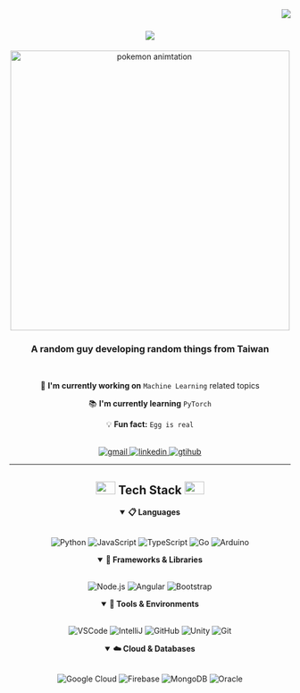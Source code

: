 <img align="right" src="https://visitor-badge.laobi.icu/badge?page_id=Beees835.Beees835" /> 

<h1 align="center">
    <img src="https://readme-typing-svg.herokuapp.com/?font=Righteous&size=35&center=true&vCenter=true&width=500&height=70&duration=4000&lines=Hi+There!+👋;+I'm+Benson!+A+CS+Graduate;" />
</h1>
<p align="center">
  <img src="https://media.giphy.com/media/PDenglwEXySNTOOlYK/giphy.gif?cid=ecf05e47plnk5a2s2jjzr6m62y03acufae19cwgs58px9tvf&ep=v1_gifs_search&rid=giphy.gif&ct=g" alt="pokemon animtation" width="500"/>
</p>

<h3 align="center">A random guy developing random things from Taiwan</h3>

<!-- basic info section --> 
<div align="center">
  <br>
  
  🚀 **I'm currently working on** `Machine Learning` related topics
  
  📚 **I'm currently learning** `PyTorch` 
  
  💡 **Fun fact:** `Egg is real`
  
  <br>
  <div align="center"> 
   <a href="mailto:haojob12@gmail.com"> 
    <img src="https://img.shields.io/badge/Email-red?style=for-the-badge&logo=gmail&logoColor=white" alt="gmail"> 
   </a> 

   <a href="www.linkedin.com/in/hao-i-lin" target="_blank">
    <img src="https://img.shields.io/badge/LinkedIn-blue?style=for-the-badge&logo=linkedin&logoColor=white" alt="linkedin"> 
   </a> 

   <a href="https://github.com/Beees835" target="_blank">
    <img src="https://img.shields.io/badge/github-grey?style=for-the-badge&logo=github&logoColor=white" alt="gtihub"> 
   </a> 
  </div>
  
</div>
<hr/>

<!-- Tech Stack Section --> 
<h2 align="center">
 <img src="https://media2.giphy.com/media/QssGEmpkyEOhBCb7e1/giphy.gif?cid=ecf05e47a0n3gi1bfqntqmob8g9aid1oyj2wr3ds3mg700bl&rid=giphy.gif" width="35" height="23"> 
 Tech Stack 
 <img src="https://media2.giphy.com/media/QssGEmpkyEOhBCb7e1/giphy.gif?cid=ecf05e47a0n3gi1bfqntqmob8g9aid1oyj2wr3ds3mg700bl&rid=giphy.gif" width="35" height="23">
</h2> 

<details align="center" open>
  <summary><b>📋 Languages</b></summary>
  <br/>
  <p align="center">
    <img src="https://img.shields.io/badge/Python-3776AB?style=for-the-badge&logo=python&logoColor=white" alt="Python"/>
    <img src="https://img.shields.io/badge/JavaScript-F7DF1E?style=for-the-badge&logo=javascript&logoColor=black" alt="JavaScript"/>
    <img src="https://img.shields.io/badge/TypeScript-3178C6?style=for-the-badge&logo=typescript&logoColor=white" alt="TypeScript"/>
    <img src="https://img.shields.io/badge/Go-00ADD8?style=for-the-badge&logo=go&logoColor=white" alt="Go"/>
    <img src="https://img.shields.io/badge/Arduino-00979D?style=for-the-badge&logo=arduino&logoColor=white" alt="Arduino"/>
  </p>
</details>

<details align="center" open>
  <summary><b>🧩 Frameworks & Libraries</b></summary>
  <br/>
  <p align="center">
    <img src="https://img.shields.io/badge/Node.js-339933?style=for-the-badge&logo=nodedotjs&logoColor=white" alt="Node.js"/>
    <img src="https://img.shields.io/badge/Angular-DD0031?style=for-the-badge&logo=angular&logoColor=white" alt="Angular"/>
    <img src="https://img.shields.io/badge/Bootstrap-563D7C?style=for-the-badge&logo=bootstrap&logoColor=white" alt="Bootstrap"/>
  </p>
</details>

<details align="center" open>
  <summary><b>🔧 Tools & Environments</b></summary>
  <br/>
  <p align="center">
    <img src="https://img.shields.io/badge/VSCode-007ACC?style=for-the-badge&logo=VScode&logoColor=white" alt="VSCode"/>
    <img src="https://img.shields.io/badge/IntelliJ_IDEA-000000?style=for-the-badge&logo=intellijidea&logoColor=white" alt="IntelliJ"/>
    <img src="https://img.shields.io/badge/GitHub-100000?style=for-the-badge&logo=github&logoColor=white" alt="GitHub"/>
    <img src="https://img.shields.io/badge/Unity-000000?style=for-the-badge&logo=unity&logoColor=white" alt="Unity"/>
    <img src="https://img.shields.io/badge/Git-F05032?style=for-the-badge&logo=git&logoColor=white" alt="Git"/>
  </p>
</details>

<details align="center" open>
  <summary><b>☁️ Cloud & Databases</b></summary>
  <br/>
  <p align="center">
    <img src="https://img.shields.io/badge/Google_Cloud-4285F4?style=for-the-badge&logo=googlecloud&logoColor=white" alt="Google Cloud"/>
    <img src="https://img.shields.io/badge/Firebase-FFCA28?style=for-the-badge&logo=firebase&logoColor=black" alt="Firebase"/>
    <img src="https://img.shields.io/badge/MongoDB-47A248?style=for-the-badge&logo=mongodb&logoColor=white" alt="MongoDB"/>
    <img src="https://img.shields.io/badge/Oracle-F80000?style=for-the-badge&logo=oracle&logoColor=white" alt="Oracle"/>
  </p>
</details>

 






